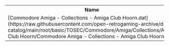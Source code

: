 <table>
<tr><th>Name</th><th>Size</th></tr>
<tr><td>
[Commodore Amiga - Collections - Amiga Club Hoorn.dat](https://raw.githubusercontent.com/open-retrogaming-archive/dat-catalog/main/root/basic/TOSEC/Commodore/Amiga/Collections/Amiga Club Hoorn/Commodore Amiga - Collections - Amiga Club Hoorn.dat)
</td><td>13482</td></tr>
</table>
